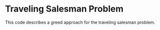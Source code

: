 # Traveling Salesman Problem

This code describes a greed approach for the traveling salesman problem.

